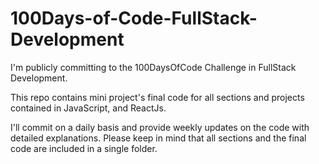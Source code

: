 # 100Days-of-Code-FullStack-Development
I'm publicly committing to the 100DaysOfCode Challenge in FullStack Development. 

This repo contains mini project's final code for all sections and projects contained in JavaScript, and ReactJs.

I'll commit on a daily basis and provide weekly updates on the code with detailed explanations.
Please keep in mind that all sections and the final code are included in a single folder.
